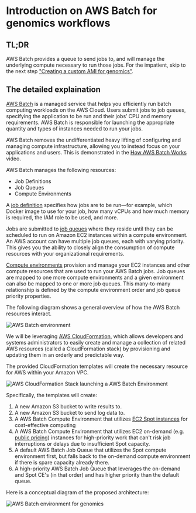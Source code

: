 # Introduction on AWS Batch for genomics workflows

## TL;DR

AWS Batch provides a queue to send jobs to, and will manage the underlying compute necessary to run those jobs. For the impatient, skip to the next step ["Creating a custom AMI for genomics"](./create-custom-ami.md).

## The detailed explaination

[AWS Batch](https://aws.amazon.com/batch/) is a managed service that helps you efficiently run batch computing workloads on the AWS Cloud. Users submit jobs to job queues, specifying the application to be run and their jobs’ CPU and memory requirements. AWS Batch is responsible for launching the appropriate quantity and types of instances needed to run your jobs.



AWS Batch removes the undifferentiated heavy lifting of configuring and managing compute infrastructure, allowing you to instead focus on your applications and users. This is demonstrated in the [How AWS Batch Works](https://www.youtube.com/watch?v=T4aAWrGHmxQ) video.

AWS Batch manages the following resources:

* Job Definitions
* Job Queues
* Compute Environments


A [job definition](http://docs.aws.amazon.com/batch/latest/userguide/job_definitions.html) specifies how jobs are to be run—for example, which Docker image to use for your job, how many vCPUs and how much memory is required, the IAM role to be used, and more.

Jobs are submitted to [job queues](http://docs.aws.amazon.com/batch/latest/userguide/job_queues.html) where they reside until they can be scheduled to run on Amazon EC2 instances within a compute environment. An AWS account can have multiple job queues, each with varying priority. This gives you the ability to closely align the consumption of compute resources with your organizational requirements.

[Compute environments](http://docs.aws.amazon.com/batch/latest/userguide/compute_environments.html) provision and manage your EC2 instances and other compute resources that are used to run your AWS Batch jobs. Job queues are mapped to one more compute environments and a given environment can also be mapped to one or more job queues. This many-to-many relationship is defined by the compute environment order and job queue priority properties.

The following diagram shows a general overview of how the AWS Batch resources interact.

![AWS Batch environment](https://d2908q01vomqb2.cloudfront.net/1b6453892473a467d07372d45eb05abc2031647a/2018/04/23/AWSBatchresoucreinteract-diagram.png)

We will be leveraging [AWS CloudFormation](https://aws.amazon.com/cloudformation/), which allows developers and systems administrators to easily create and manage a collection of related AWS resources (called a CloudFormation stack) by provisioning and updating them in an orderly and predictable way.


The provided CloudFormation templates will create the necessary resource for AWS within your Amazon VPC.

![AWS CloudFormation Stack launching a AWS Batch Environment](https://d2908q01vomqb2.cloudfront.net/1b6453892473a467d07372d45eb05abc2031647a/2018/04/23/Picture1-1.png)


Specifically, the templates will create:

1. A new Amazon S3 bucket to write results to.
2. A new Amazon S3 bucket to send log data to.
3. A AWS Batch Compute Environment that utilizes [EC2 Spot instances](https://docs.aws.amazon.com/AWSEC2/latest/UserGuide/using-spot-instances.html) for cost-effective computing
4. A AWS Batch Compute Environment that utilizes EC2 on-demand (e.g. [public pricing](https://aws.amazon.com/ec2/pricing/on-demand/)) instances for high-priority work that can't risk job interruptions or delays due to insufficient Spot capacity.
5. A default AWS Batch Job Queue that utilizes the Spot compute environment first, but falls back to the on-demand compute environment if there is spare capacity already there.
6. A high-priority AWS Batch Job Queue that leverages the on-demand and Spot CE's (in that order) and has higher priority than the default queue.

Here is a conceptual diagram of the proposed architecture:

![AWS Batch environment for genomics](https://d2908q01vomqb2.cloudfront.net/1b6453892473a467d07372d45eb05abc2031647a/2018/04/23/Picture2.png)
